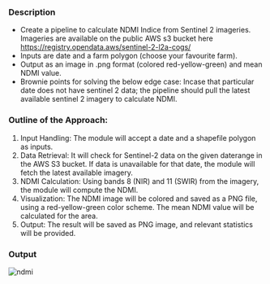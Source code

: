 ### Description
- Create a pipeline to calculate NDMI Indice from Sentinel 2 imageries. Imageries are available on the public AWS s3 bucket here https://registry.opendata.aws/sentinel-2-l2a-cogs/
- Inputs are date and a farm polygon (choose your favourite farm).
- Output as an image in .png format (colored red-yellow-green) and mean NDMI value.
- Brownie points for solving the below edge case: Incase that particular date does not have sentinel 2 data; the pipeline should pull the latest available sentinel 2 imagery to calculate NDMI.

### Outline of the Approach:
1. Input Handling: The module will accept a date and a shapefile polygon as inputs.
2. Data Retrieval: It will check for Sentinel-2 data on the given daterange in the AWS S3 bucket. If data is unavailable for that date, the module will fetch the latest available imagery.
3. NDMI Calculation: Using bands 8 (NIR) and 11 (SWIR) from the imagery, the module will compute the NDMI.
4. Visualization: The NDMI image will be colored and saved as a PNG file, using a red-yellow-green color scheme. The mean NDMI value will be calculated for the area.
5. Output: The result will be saved as PNG image, and relevant statistics will be provided.

### Output
![ndmi](https://github.com/user-attachments/assets/fa1ae097-f215-42f9-bf41-af4d818b8d10)
